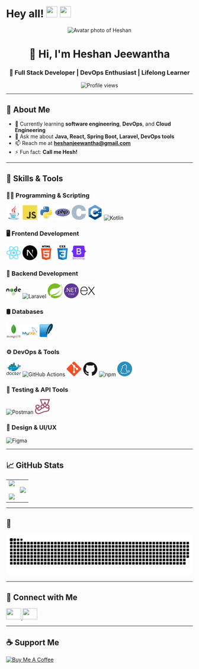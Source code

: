 # Hey all! <img src="https://media2.giphy.com/media/Lm5hxmmI6ucOQGfjKj/giphy.gif" width="30" height="30"> <img src="https://media.tenor.com/images/2adfe94e69139f3e22623b61d375a7a7/tenor.gif" width="30" height="30">

<div align="center">
  <img height="200" src="https://user-images.githubusercontent.com/44261381/209237088-3bbb1512-7486-4c36-afd8-bb60077d067b.png" alt="Avatar photo of Heshan">
</div>

<h1 align="center">👋 Hi, I'm Heshan Jeewantha</h1>
<h3 align="center">🚀 Full Stack Developer | DevOps Enthusiast | Lifelong Learner</h3>

<p align="center">
  <img src="https://komarev.com/ghpvc/?username=heshanjeewantha&label=Profile%20views&color=0e75b6&style=flat" alt="Profile views" />
</p>

---

## 🚀 About Me

- 🌱 Currently learning **software engineering**, **DevOps**, and **Cloud Engineering**
- 💬 Ask me about **Java, React, Spring Boot, Laravel, DevOps tools**
- 📫 Reach me at **heshanjeewantha@gmail.com**
- ⚡ Fun fact: **Call me Hesh!**

---

## 🧠 Skills & Tools

### 👨‍💻 Programming & Scripting
<p>
  <img src="https://raw.githubusercontent.com/devicons/devicon/master/icons/java/java-original.svg" alt="Java" width="40" height="40"/>
  <img src="https://raw.githubusercontent.com/devicons/devicon/master/icons/javascript/javascript-original.svg" alt="JavaScript" width="40" height="40"/>
  <img src="https://raw.githubusercontent.com/devicons/devicon/master/icons/python/python-original.svg" alt="Python" width="40" height="40"/>
  <img src="https://raw.githubusercontent.com/devicons/devicon/master/icons/php/php-original.svg" alt="PHP" width="40" height="40"/>
  <img src="https://raw.githubusercontent.com/devicons/devicon/master/icons/c/c-original.svg" alt="C" width="40" height="40"/>
  <img src="https://raw.githubusercontent.com/devicons/devicon/master/icons/cplusplus/cplusplus-original.svg" alt="C++" width="40" height="40"/>
  <img src="https://www.vectorlogo.zone/logos/kotlinlang/kotlinlang-icon.svg" alt="Kotlin" width="40" height="40"/>
</p>

### 🖥️ Frontend Development
<p>
  <img src="https://raw.githubusercontent.com/devicons/devicon/master/icons/react/react-original.svg" alt="React" width="40" height="40"/>
  <img src="https://raw.githubusercontent.com/devicons/devicon/master/icons/nextjs/nextjs-original.svg" alt="Next.js" width="40" height="40"/>
  <img src="https://raw.githubusercontent.com/devicons/devicon/master/icons/html5/html5-original-wordmark.svg" alt="HTML5" width="40" height="40"/>
  <img src="https://raw.githubusercontent.com/devicons/devicon/master/icons/css3/css3-original-wordmark.svg" alt="CSS3" width="40" height="40"/>
  <img src="https://raw.githubusercontent.com/devicons/devicon/master/icons/bootstrap/bootstrap-plain-wordmark.svg" alt="Bootstrap" width="40" height="40"/>
</p>

### 🧩 Backend Development
<p>
  <img src="https://raw.githubusercontent.com/devicons/devicon/master/icons/nodejs/nodejs-original-wordmark.svg" alt="Node.js" width="40" height="40"/>
  <img src="https://www.vectorlogo.zone/logos/laravel/laravel-icon.svg" alt="Laravel" width="40" height="40"/>
  <img src="https://raw.githubusercontent.com/devicons/devicon/master/icons/spring/spring-original.svg" alt="Spring Boot" width="40" height="40"/>
  <img src="https://raw.githubusercontent.com/devicons/devicon/master/icons/dotnetcore/dotnetcore-original.svg" alt=".NET" width="40" height="40"/>
  <img src="https://raw.githubusercontent.com/devicons/devicon/master/icons/express/express-original.svg" alt="Express" width="40" height="40"/>
</p>

### 🛢️ Databases
<p>
  <img src="https://raw.githubusercontent.com/devicons/devicon/master/icons/mongodb/mongodb-original-wordmark.svg" alt="MongoDB" width="40" height="40"/>
  <img src="https://raw.githubusercontent.com/devicons/devicon/master/icons/mysql/mysql-original-wordmark.svg" alt="MySQL" width="40" height="40"/>
  <img src="https://raw.githubusercontent.com/devicons/devicon/master/icons/sqlite/sqlite-original.svg" alt="SQLite" width="40" height="40"/>
</p>

### ⚙️ DevOps & Tools
<p>
  <img src="https://raw.githubusercontent.com/devicons/devicon/master/icons/docker/docker-original-wordmark.svg" alt="Docker" width="40" height="40"/>
  <img src="https://www.vectorlogo.zone/logos/githubactions/githubactions-icon.svg" alt="GitHub Actions" width="40" height="40"/>
  <img src="https://raw.githubusercontent.com/devicons/devicon/master/icons/git/git-original.svg" alt="Git" width="40" height="40"/>
  <img src="https://raw.githubusercontent.com/devicons/devicon/master/icons/github/github-original.svg" alt="GitHub" width="40" height="40"/>
  <img src="https://cdn.jsdelivr.net/gh/devicons/devicon/icons/npm/npm-original-wordmark.svg" alt="npm" width="40" height="40"/>
  <img src="https://raw.githubusercontent.com/devicons/devicon/master/icons/yarn/yarn-original.svg" alt="yarn" width="40" height="40"/>
</p>

### 🧪 Testing & API Tools
<p>
  <img src="https://www.vectorlogo.zone/logos/getpostman/getpostman-icon.svg" alt="Postman" width="40" height="40"/>
  <img src="https://raw.githubusercontent.com/devicons/devicon/master/icons/jest/jest-plain.svg" alt="Jest" width="40" height="40"/>
</p>

### 🎨 Design & UI/UX
<p>
  <img src="https://www.vectorlogo.zone/logos/figma/figma-icon.svg" alt="Figma" width="40" height="40"/>
</p>

---

## 📈 GitHub Stats

<table align="center">
<tr>
  <td width="50%" align="center">
    <img src="https://github-readme-stats.vercel.app/api?username=heshanjeewantha&theme=radical&show_icons=true&count_private=true" />
    <br><br>
    <img src="https://github-readme-streak-stats.herokuapp.com/?user=heshanjeewantha&theme=radical&hide_border=false" />
  </td>
  <td width="50%" align="center">
    <img src="https://github-readme-stats.vercel.app/api/top-langs/?username=heshanjeewantha&theme=radical&layout=compact&langs_count=10" />
  </td>
</tr>
</table>

---

## 🐍 

<div align="center">
  <picture>
    <source media="(prefers-color-scheme: dark)" srcset="https://raw.githubusercontent.com/Niefee/niefee/master/assets/github-contribution-grid-snake.svg">
    <img alt="github contribution grid snake animation" src="https://raw.githubusercontent.com/Niefee/niefee/master/assets/github-contribution-grid-snake.svg">
  </picture>
</div>

---

## 🔗 Connect with Me

<p align="left">
  <a href="https://www.linkedin.com/in/heshan-jeewantha-83a707289/" target="_blank">
    <img src="https://raw.githubusercontent.com/rahuldkjain/github-profile-readme-generator/master/src/images/icons/Social/linked-in-alt.svg" height="30" width="40" />
  </a>
  <a href="https://www.instagram.com/hey____shan/" target="_blank">
    <img src="https://raw.githubusercontent.com/rahuldkjain/github-profile-readme-generator/master/src/images/icons/Social/instagram.svg" height="30" width="40" />
  </a>
</p>

---

## ☕ Support Me

<p>
  <a href="https://www.buymeacoffee.com/heshanjeewantha">
    <img src="https://cdn.buymeacoffee.com/buttons/v2/default-yellow.png" height="50" width="210" alt="Buy Me A Coffee" />
  </a>
</p>
